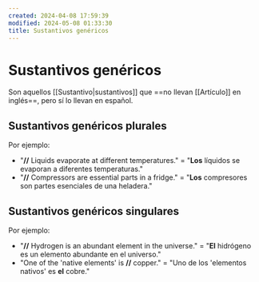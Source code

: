 ```yaml
---
created: 2024-04-08 17:59:39
modified: 2024-05-08 01:33:30
title: Sustantivos genéricos
---
```


# Sustantivos genéricos

Son aquellos [[Sustantivo|sustantivos]] que ==no llevan [[Artículo]] en inglés==, pero sí lo llevan en español.

## Sustantivos genéricos plurales

Por ejemplo:

- "**//** Liquids evaporate at different temperatures." = "**Los** líquidos se evaporan a diferentes
temperaturas."
- "**//** Compressors are essential parts in a fridge." = "**Los** compresores son partes esenciales de una heladera."

## Sustantivos genéricos singulares

Por ejemplo:

- "**//** Hydrogen is an abundant element in the universe." = "**El** hidrógeno es un elemento abundante en el universo."
- "One of the 'native elements' is **//** copper." = "Uno de los 'elementos nativos' es **el** cobre."
